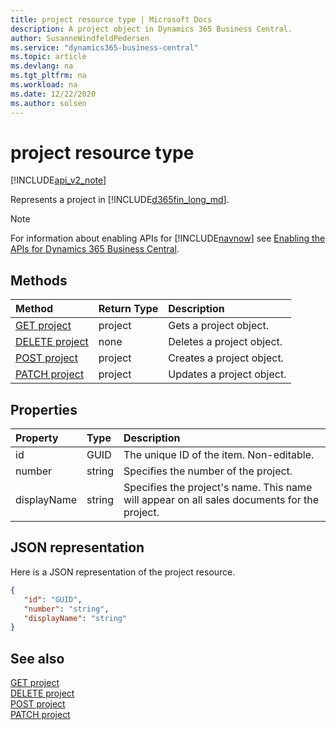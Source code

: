 ```yaml
---
title: project resource type | Microsoft Docs
description: A project object in Dynamics 365 Business Central.
author: SusanneWindfeldPedersen
ms.service: "dynamics365-business-central"
ms.topic: article
ms.devlang: na
ms.tgt_pltfrm: na
ms.workload: na
ms.date: 12/22/2020
ms.author: solsen
---
```


# project resource type

[!INCLUDE[api_v2_note](../../includes/api_v2_note.md)]

Represents a project in [!INCLUDE[d365fin_long_md](../../includes/d365fin_long_md.md)].

> [!NOTE]  
> For information about enabling APIs for [!INCLUDE[navnow](../../includes/navnow_md.md)] see [Enabling the APIs for Dynamics 365 Business Central](../enabling-apis-for-dynamics-nav.md).

## Methods
| Method | Return Type|Description |
|:--------------------|:-----------|:-------------------------|
|[GET project](../api/dynamics_project_Get.md)|project|Gets a project object.|
|[DELETE project](../api/dynamics_project_Delete.md)|none|Deletes a project object.|
|[POST project](../api/dynamics_project_Create.md)|project|Creates a project object.|
|[PATCH project](../api/dynamics_project_Update.md)|project|Updates a project object.|






## Properties

| Property           | Type   |Description     |
|:-------------------|:-------|:---------------|
|id|GUID|The unique ID of the item. Non-editable.|
|number|string|Specifies the number of the project.|
|displayName|string|Specifies the project's name. This name will appear on all sales documents for the project.|


## JSON representation

Here is a JSON representation of the project resource.


```json
{
   "id": "GUID",
   "number": "string",
   "displayName": "string"
}
```
## See also

[GET project](../api/dynamics_project_Get.md)   
[DELETE project](../api/dynamics_project_Delete.md)   
[POST project](../api/dynamics_project_Create.md)   
[PATCH project](../api/dynamics_project_Update.md)   

